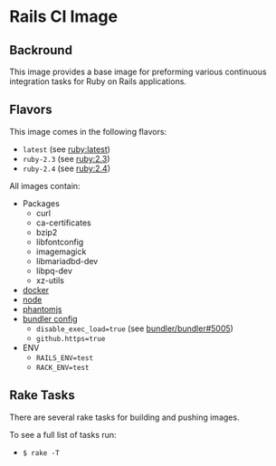 # Rails CI Image

## Backround

This image provides a base image for preforming various continuous integration tasks for Ruby on Rails applications.

## Flavors

This image comes in the following flavors:

- `latest` (see [ruby:latest](https://hub.docker.com/_/ruby/))
- `ruby-2.3` (see [ruby:2.3](https://hub.docker.com/_/ruby/))
- `ruby-2.4` (see [ruby:2.4](https://hub.docker.com/_/ruby/))
  
All images contain:

- Packages
  - curl
  - ca-certificates
  - bzip2
  - libfontconfig
  - imagemagick
  - libmariadbd-dev
  - libpq-dev
  - xz-utils
- [docker](https://www.docker.com/)
- [node](https://nodejs.org/)
- [phantomjs](http://phantomjs.org/)
- [bundler config](https://bundler.io/v1.13/man/bundle-config.1.html)
  - `disable_exec_load=true` (see [bundler/bundler#5005](https://github.com/bundler/bundler/issues/5005))
  - `github.https=true`
- ENV
  - `RAILS_ENV=test`
  - `RACK_ENV=test`

## Rake Tasks

There are several rake tasks for building and pushing images.

To see a full list of tasks run:

- `$ rake -T`

